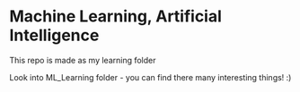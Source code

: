 # Machine Learning, Artificial Intelligence
This repo is made as my learning folder

Look into ML_Learning folder - you can find there many interesting things! :)

